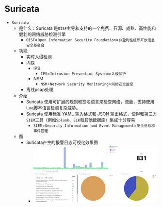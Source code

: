 # Suricata

* `Suricata`
  * 是什么：Suricata 是`OISF`主导和支持的一个免费、开源、成熟、高性能和健壮的网络威胁检测引擎
    * `OISF`=`Open Information Security Foundation`=`非盈利性组织开放信息安全基金会`
  * 功能
    * 实时入侵检测
    * 内联
      * IPS
        * `IPS`=`Intrusion Prevention System`=`入侵保护`
      * NSM
        * `NSM`=`Network Security Monitoring`=`网络安全监控`
    * 离线pcap处理
  * 介绍
    * Suricata 使用可扩展的规则和签名语言来检查网络，流量，支持使用Lua脚本语言检测复杂威胁。
    * Suricata 使用标准 YAML 输入格式和 JSON 输出格式，使得和第三方`SIEM`工具（例如`Splunk`、`ELK`和其他数据库）集成十分容易
      * `SIEM`=`Security Information and Event Management`=`安全信息和事件管理`
  * 图
    * Suricata产生的报警日志可视化效果图
      * ![suricata_log_visualization](../../../assets/img/suricata_log_visualization.png)

